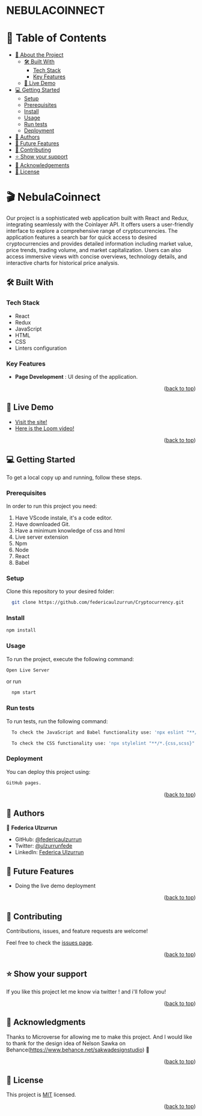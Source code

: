 # NEBULACOINNECT

# 📗 Table of Contents

- [📖 About the Project](#about-project)
  - [🛠 Built With](#built-with)
    - [Tech Stack](#tech-stack)
    - [Key Features](#key-features)
  - [🚀 Live Demo](#live-demo)
- [💻 Getting Started](#getting-started)
  - [Setup](#setup)
  - [Prerequisites](#prerequisites)
  - [Install](#install)
  - [Usage](#usage)
  - [Run tests](#run-tests)
  - [Deployment](#deployment)
- [👥 Authors](#authors)
- [🔭 Future Features](#future-features)
- [🤝 Contributing](#contributing)
- [⭐️ Show your support](#support)
- [🙏 Acknowledgements](#acknowledgements)
- [📝 License](#license)



# 🎬 NebulaCoinnect <a name="about-project"></a>

Our project is a sophisticated web application built with React and Redux, integrating seamlessly with the Coinlayer API. It offers users a user-friendly interface to explore a comprehensive range of cryptocurrencies. The application features a search bar for quick access to desired cryptocurrencies and provides detailed information including market value, price trends, trading volume, and market capitalization. Users can also access immersive views with concise overviews, technology details, and interactive charts for historical price analysis.

## 🛠 Built With <a name="built-with"></a>

### Tech Stack <a name="tech-stack"></a>

- React 
- Redux
- JavaScript
- HTML
- CSS
- Linters configuration

### Key Features <a name="key-features"></a>

- **Page Development** : UI desing of the application.

<p align="right">(<a href="#readme-top">back to top</a>)</p>

## 🚀 Live Demo <a name="live-demo"></a>

- <a href="https://nebulacoinnect.netlify.app/"> Visit the site!</a>
- <a href="https://www.loom.com/share/405ed95c13a04241bddc576d8bac71f6">Here is the Loom video!</a>

<p align="right">(<a href="#readme-top">back to top</a>)</p>

## 💻 Getting Started <a name="getting-started"></a>

To get a local copy up and running, follow these steps.

### Prerequisites

In order to run this project you need:
1. Have VScode instale, it's a code editor.
2. Have downloaded Git.
3. Have a minimum knowledge of css and html
4. Live server extension
5. Npm
6. Node
7. React
8. Babel

### Setup

Clone this repository to your desired folder:

```sh
  git clone https://github.com/federicaulzurrun/Cryptocurrency.git
```

### Install

```sh
npm install
```

### Usage

To run the project, execute the following command:

```sh
Open Live Server
```
or run

```sh
  npm start
```

### Run tests

To run tests, run the following command:

```sh
  To check the JavaScript and Babel functionality use: 'npx eslint "**/*.{js,jsx}"'
```

```sh
  To check the CSS functionality use: 'npx stylelint "**/*.{css,scss}"'
```

### Deployment

You can deploy this project using:

```sh
GitHub pages.
```

<p align="right">(<a href="#readme-top">back to top</a>)</p>

## 👥 Authors <a name="authors"></a>

👤 **Federica Ulzurrun**

- GitHub: [@federicaulzurrun](https://github.com/federicaulzurrun)
- Twitter: [@ulzurrunfede](https://mobile.twitter.com/ulzurrunfede)
- LinkedIn: [Federica Ulzurrun](https://www.linkedin.com/in/federicaulzurrun/)


## 🔭 Future Features <a name="future-features"></a>

- Doing the live demo deployment

<p align="right">(<a href="#readme-top">back to top</a>)</p>


## 🤝 Contributing <a name="contributing"></a>

Contributions, issues, and feature requests are welcome!

Feel free to check the [issues page](../../issues/).

<p align="right">(<a href="#readme-top">back to top</a>)</p>


## ⭐️ Show your support <a name="support"></a>

If you like this project let me know via twitter ! and i'll follow you!

<p align="right">(<a href="#readme-top">back to top</a>)</p>

## 🙏 Acknowledgments <a name="acknowledgements"></a>

Thanks to Microverse for allowing me to make this project. And I would like to thank for the design idea of Nelson Sawka on Behance(https://www.behance.net/sakwadesignstudio) 🚀

<p align="right">(<a href="#readme-top">back to top</a>)</p>


## 📝 License <a name="license"></a>

This project is [MIT](./LICENSE) licensed.

<p align="right">(<a href="#readme-top">back to top</a>)</p>